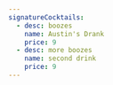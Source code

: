 ```yaml
---
signatureCocktails:
  - desc: boozes
    name: Austin's Drank
    price: 9
  - desc: more boozes
    name: second drink
    price: 9
---
```

